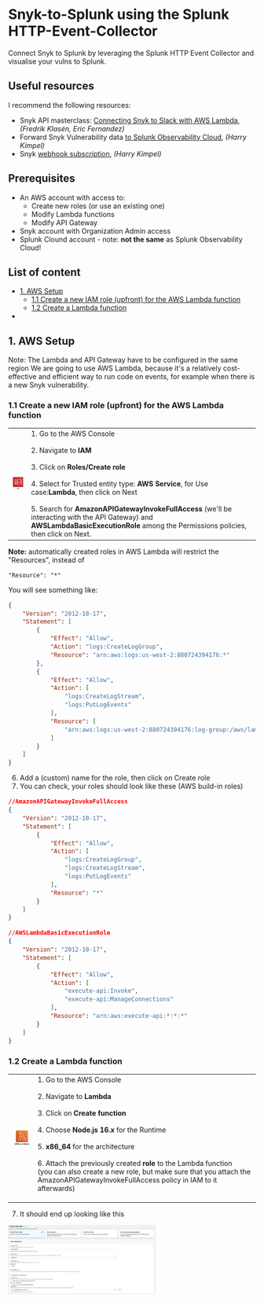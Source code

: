 # Snyk-to-Splunk using the Splunk HTTP-Event-Collector
Connect Snyk to Splunk by leveraging the Splunk HTTP Event Collector and visualise your vulns to Splunk.   

## Useful resources   
I recommend the following resources:
- Snyk API masterclass: [Connecting Snyk to Slack with AWS Lambda](https://docs.google.com/document/d/1c-J3UnaJacPpUJwnCUIIATpmuRA4ekbjc5YQRS0h3gY/edit#heading=h.dfekck1qh08m), *(Fredrik Klasén, Eric Fernandez)*
- Forward Snyk Vulnerability data [to Splunk Observability Cloud](https://www.kimpel.com/post/forward-snyk-vuln-data-to-splunk/), *(Harry Kimpel)* 
- Snyk [webhook subscription](), *(Harry Kimpel)*

## Prerequisites
- An AWS account with access to:<br/>
	- Create new roles (or use an existing one)<br/>
	- Modify Lambda functions<br/>
	- Modify API Gateway<br/>
- Snyk account with Organization Admin access<br/>
- Splunk Clound account - note: **not the same** as Splunk Observability Cloud!<br/>

## List of content
- [1. AWS Setup](#1-aws-setup)<br/>
	- [1.1 Create a new IAM role (upfront) for the AWS Lambda function](#11-create-a-new-iam-role-upfront-for-the-aws-lambda-function)<br/>
	- [1.2 Create a Lambda function](#12-create-a-lambda-function)<br/>
- 
## 1. AWS Setup
Note: The Lambda and API Gateway have to be configured in the same region
We are going to use AWS Lambda, because it's a relatively cost-effective and efficient way to run code on events, for example when there is a new Snyk vulnerability.

### 1.1 Create a new IAM role (upfront) for the AWS Lambda function
<table border="0">
	<tbody>
		<tr>
			<td> <img src="iam.webp" width="130"></td>
			<td>
1. Go to the AWS Console<br/><br/>
2. Navigate to <b>IAM</b><br/><br/>
3. Click on <b>Roles/Create role</b><br/><br/>
4. Select for Trusted entity type: <b>AWS Service</b>, for Use case:<b>Lambda</b>, then click on Next<br/><br/>
5. Search for <b>AmazonAPIGatewayInvokeFullAccess</b> (we'll be interacting with the API Gateway) and <b>AWSLambdaBasicExecutionRole</b> among the Permissions policies, then click on Next.<br/>
			</td>
		</tr>
	</tbody>
</table>
<b>Note:</b> automatically created roles in AWS Lambda will restrict the "Resources", instead of  

```
"Resource": "*"
```
You will see something like:
```json
{
    "Version": "2012-10-17",
    "Statement": [
        {
            "Effect": "Allow",
            "Action": "logs:CreateLogGroup",
            "Resource": "arn:aws:logs:us-west-2:880724394176:*"
        },
        {
            "Effect": "Allow",
            "Action": [
                "logs:CreateLogStream",
                "logs:PutLogEvents"
            ],
            "Resource": [
                "arn:aws:logs:us-west-2:880724394176:log-group:/aws/lambda/Splunk:*"
            ]
        }
    ]
}
```

6. Add a (custom) name for the role, then click on Create role
7. You can check, your roles should look like these (AWS build-in roles)

```json
//AmazonAPIGatewayInvokeFullAccess
{
    "Version": "2012-10-17",
    "Statement": [
        {
            "Effect": "Allow",
            "Action": [
                "logs:CreateLogGroup",
                "logs:CreateLogStream",
                "logs:PutLogEvents"
            ],
            "Resource": "*"
        }
    ]
}
```


```json
//AWSLambdaBasicExecutionRole
{
    "Version": "2012-10-17",
    "Statement": [
        {
            "Effect": "Allow",
            "Action": [
                "execute-api:Invoke",
                "execute-api:ManageConnections"
            ],
            "Resource": "arn:aws:execute-api:*:*:*"
        }
    ]
}
```

### 1.2 Create a Lambda function
<table border="0">
	<tbody>
		<tr>
			<td> <img src="lambda.png" width="130"></td>
			<td>
1. Go to the AWS Console<br/><br/>
2. Navigate to <b>Lambda</b><br/><br/>
3. Click on <b>Create function</b><br/><br/>
4. Choose <b>Node.js 16.x</b> for the Runtime<br/><br/>
5. <b>x86_64</b> for the architecture<br/><br/>
6. Attach the previously created <b>role</b> to the Lambda function<br/>
(you can also create a new role, but make sure that you attach the AmazonAPIGatewayInvokeFullAccess policy in IAM to it afterwards)<br/><br/>
			</td>
		</tr>
	</tbody>
</table>
			
7. It should end up looking like this
<img src="create_lambda_function.png" width="300">
